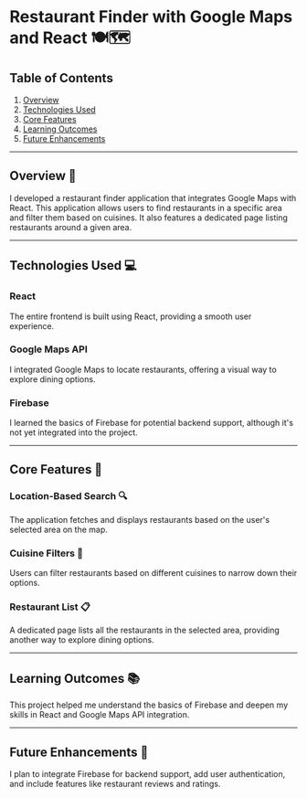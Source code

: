 # Restaurant Finder with Google Maps and React 🍽️🗺️

## Table of Contents

1. [Overview](#overview)
2. [Technologies Used](#technologies-used)
3. [Core Features](#core-features)
4. [Learning Outcomes](#learning-outcomes)
5. [Future Enhancements](#future-enhancements)

---

## Overview 📝

I developed a restaurant finder application that integrates Google Maps with React. This application allows users to find restaurants in a specific area and filter them based on cuisines. It also features a dedicated page listing restaurants around a given area.

---

## Technologies Used 💻

### React 
The entire frontend is built using React, providing a smooth user experience.

### Google Maps API 
I integrated Google Maps to locate restaurants, offering a visual way to explore dining options.

### Firebase
I learned the basics of Firebase for potential backend support, although it's not yet integrated into the project.

---

## Core Features 🌟

### Location-Based Search 🔍
The application fetches and displays restaurants based on the user's selected area on the map.

### Cuisine Filters 🍲
Users can filter restaurants based on different cuisines to narrow down their options.

### Restaurant List 📋
A dedicated page lists all the restaurants in the selected area, providing another way to explore dining options.

---

## Learning Outcomes 📚

This project helped me understand the basics of Firebase and deepen my skills in React and Google Maps API integration.

---

## Future Enhancements 🚀

I plan to integrate Firebase for backend support, add user authentication, and include features like restaurant reviews and ratings.



